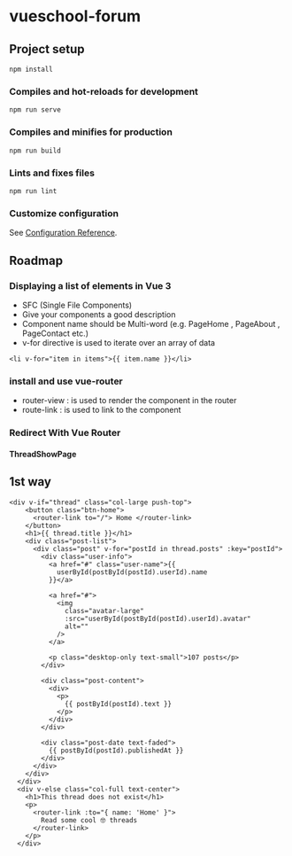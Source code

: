 # vueschool-forum

## Project setup

```
npm install
```

### Compiles and hot-reloads for development

```
npm run serve
```

### Compiles and minifies for production

```
npm run build
```

### Lints and fixes files

```
npm run lint
```

### Customize configuration

See [Configuration Reference](https://cli.vuejs.org/config/).

## Roadmap

### Displaying a list of elements in Vue 3

- SFC (Single File Components)
- Give your components a good description
- Component name should be Multi-word (e.g. PageHome , PageAbout , PageContact etc.)
- v-for directive is used to iterate over an array of data

```vue
<li v-for="item in items">{{ item.name }}</li>
```

### install and use vue-router

- router-view : is used to render the component in the router
- route-link : is used to link to the component

### Redirect With Vue Router

#### ThreadShowPage

## 1st way

```vue
<div v-if="thread" class="col-large push-top">
    <button class="btn-home">
      <router-link to="/"> Home </router-link>
    </button>
    <h1>{{ thread.title }}</h1>
    <div class="post-list">
      <div class="post" v-for="postId in thread.posts" :key="postId">
        <div class="user-info">
          <a href="#" class="user-name">{{
            userById(postById(postId).userId).name
          }}</a>

          <a href="#">
            <img
              class="avatar-large"
              :src="userById(postById(postId).userId).avatar"
              alt=""
            />
          </a>

          <p class="desktop-only text-small">107 posts</p>
        </div>

        <div class="post-content">
          <div>
            <p>
              {{ postById(postId).text }}
            </p>
          </div>
        </div>

        <div class="post-date text-faded">
          {{ postById(postId).publishedAt }}
        </div>
      </div>
    </div>
  </div>
  <div v-else class="col-full text-center">
    <h1>This thread does not exist</h1>
    <p>
      <router-link :to="{ name: 'Home' }">
        Read some cool 🤓 threads
      </router-link>
    </p>
  </div>
```

